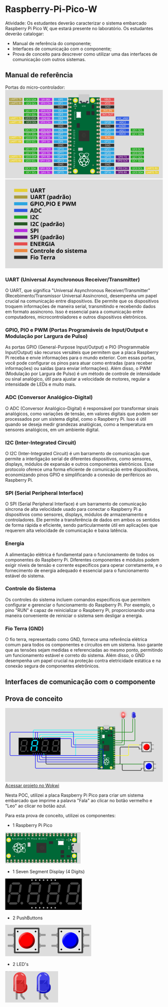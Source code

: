 # Raspberry-Pi-Pico-W

Atividade:
Os estudantes deverão caracterizar o sistema embarcado Raspberry Pi Pico W, que estará presente no laboratório. Os estudantes deverão catalogar:

- Manual de referência do componente;
- Interfaces de comunicação com o componente;
- Prova de conceito para descrever como utilizar uma das interfaces de comunicação com outros sistemas.


## Manual de referência
Portas do micro-controlador:
<img src="img\portas.png">
<img src="img\legenda.png">


<h3>UART (Universal Asynchronous Receiver/Transmitter)</h3>
<p>O UART, que significa "Universal Asynchronous Receiver/Transmitter" (Recebimento/Transmissor Universal Assíncrono), desempenha um papel crucial na comunicação entre dispositivos. Ele permite que os dispositivos troquem informações de maneira serial, transmitindo e recebendo dados em formato assíncrono. Isso é essencial para a comunicação entre computadores, microcontroladores e outros dispositivos eletrônicos.</p>

<h3>GPIO, PIO e PWM (Portas Programáveis de Input/Output e Modulação por Largura de Pulso)</h3>
<p>As portas GPIO (General-Purpose Input/Output) e PIO (Programmable Input/Output) são recursos versáteis que permitem que a placa Raspberry Pi receba e envie informações para o mundo exterior. Com essas portas, você pode configurar os pinos para atuar como entradas (para receber informações) ou saídas (para enviar informações). Além disso, o PWM (Modulação por Largura de Pulso) é um método de controle de intensidade ou sinal analógico, útil para ajustar a velocidade de motores, regular a intensidade de LEDs e muito mais.</p>

<h3>ADC (Conversor Analógico-Digital)</h3>
<p>O ADC (Conversor Analógico-Digital) é responsável por transformar sinais analógicos, como variações de tensão, em valores digitais que podem ser processados por um sistema digital, como o Raspberry Pi. Isso é útil quando se deseja medir grandezas analógicas, como a temperatura em sensores analógicos, em um ambiente digital.</p>

<h3>I2C (Inter-Integrated Circuit)</h3>
<p>O I2C (Inter-Integrated Circuit) é um barramento de comunicação que permite a interligação serial de diferentes dispositivos, como sensores, displays, módulos de expansão e outros componentes eletrônicos. Esse protocolo oferece uma forma eficiente de comunicação entre dispositivos, economizando pinos GPIO e simplificando a conexão de periféricos ao Raspberry Pi.</p>

<h3>SPI (Serial Peripheral Interface)</h3>
<p>O SPI (Serial Peripheral Interface) é um barramento de comunicação síncrona de alta velocidade usado para conectar o Raspberry Pi a dispositivos como sensores, displays, módulos de armazenamento e controladores. Ele permite a transferência de dados em ambos os sentidos de forma rápida e eficiente, sendo particularmente útil em aplicações que requerem alta velocidade de comunicação e baixa latência.</p>

<h3>Energia</h3>
<p>A alimentação elétrica é fundamental para o funcionamento de todos os componentes do Raspberry Pi. Diferentes componentes e módulos podem exigir níveis de tensão e corrente específicos para operar corretamente, e o fornecimento de energia adequado é essencial para o funcionamento estável do sistema.</p>

<h3>Controle do Sistema</h3>
<p>Os controles do sistema incluem comandos específicos que permitem configurar e gerenciar o funcionamento do Raspberry Pi. Por exemplo, o pino "RUN" é capaz de reinicializar o Raspberry Pi, proporcionando uma maneira conveniente de reiniciar o sistema sem desligar a energia.</p>

<h3>Fio Terra (GND)</h3>
<p>O fio terra, representado como GND, fornece uma referência elétrica comum para todos os componentes e circuitos em um sistema. Isso garante que as tensões sejam medidas e referenciadas ao mesmo ponto, permitindo um funcionamento estável e correto do sistema. Além disso, o GND desempenha um papel crucial na proteção contra eletricidade estática e na conexão segura de componentes eletrônicos.</p>


## Interfaces de comunicação com o componente

## Prova de conceito
<img src="img\project raspberry.png">
<a href="https://wokwi.com/projects/379421348555692033">Acessar projeto no Wokwi</a>

Nesta POC, utilizei a placa Raspberry Pi Pico para criar um sistema embarcado que imprime a palavra "Fala" ao clicar no botão vermelho e "Leo" ao clicar no botão azul.

Para esta prova de conceito, utilizei os componentes:

- 1 Raspberry Pi Pico
<img src="img\raspberry.png" height="100" rotate="90">

- 1 Seven Segment Display (4 Digits)
<img src="img\asdfe.png" height="100">

- 2 PushButtons
<img src="img\btnss.png" height="100">

- 2 LED's
<img src="img\leds.png" height="100">